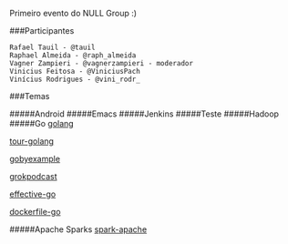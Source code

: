 Primeiro evento do NULL Group :)

###Participantes

    Rafael Tauil - @tauil 
    Raphael Almeida - @raph_almeida
    Vagner Zampieri - @vagnerzampieri - moderador
    Vinicius Feitosa - @ViniciusPach
    Vinícius Rodrigues - @vini_rodr_

###Temas

#####Android
#####Emacs
#####Jenkins
#####Teste
#####Hadoop
#####Go
[golang][golang]

[tour-golang][tour-golang]

[gobyexample][gobyexample]

[grokpodcast][grokpodcast]

[effective-go][effective-go]

[dockerfile-go][dockerfile-go]

#####Apache Sparks
[spark-apache][spark-apache]

[golang]: http://golang.org/
[tour-golang]: http://tour.golang.org/welcome/1
[gobyexample]: https://gobyexample.com
[grokpodcast]: http://www.grokpodcast.com/series/a-linguagem-go/
[effective-go]: http://golang.org/doc/effective_go.html
[dockerfile-go]: https://github.com/vagnerzampieri/docker-files/tree/master/go
[spark-apache]: https://spark.apache.org/
